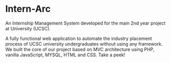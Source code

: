 # Intern-Arc
An Internship Management System developed for the main 2nd year project at University (UCSC).

A fully functional web application to automate the industry placement process of UCSC university undergraduates without using any framework. We built the core of our project based on MVC architecture using PHP, vanilla JavaScript, MYSQL, HTML and CSS. Take a peek!
